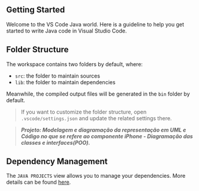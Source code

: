 ## Getting Started

Welcome to the VS Code Java world. Here is a guideline to help you get started to write Java code in Visual Studio Code.

## Folder Structure

The workspace contains two folders by default, where:

- `src`: the folder to maintain sources
- `lib`: the folder to maintain dependencies

Meanwhile, the compiled output files will be generated in the `bin` folder by default.

> If you want to customize the folder structure, open `.vscode/settings.json` and update the related settings there.

>**_Projeto: Modelagem e diagramação da representação em UML e Código no que se refere ao componente iPhone - Diagramação das classes e interfaces(POO)._**

## Dependency Management

The `JAVA PROJECTS` view allows you to manage your dependencies. More details can be found [here](https://github.com/microsoft/vscode-java-dependency#manage-dependencies).
